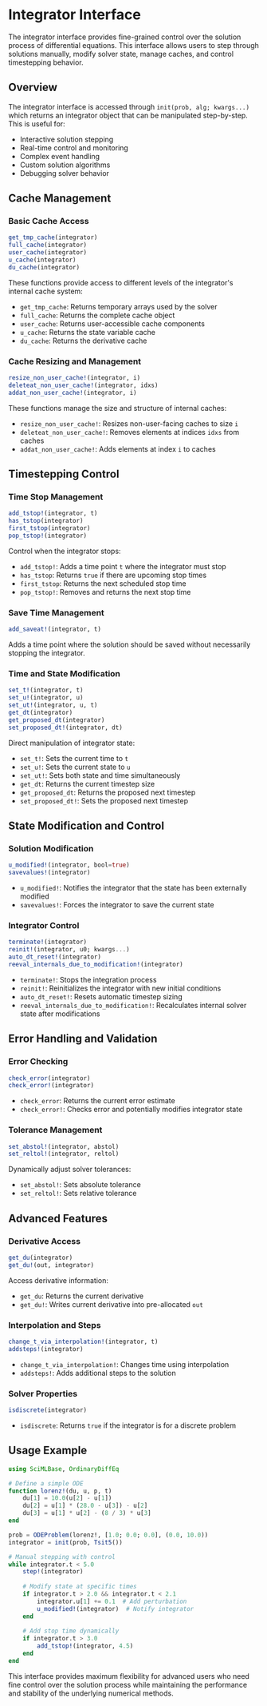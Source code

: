 # Integrator Interface

The integrator interface provides fine-grained control over the solution process of differential equations. This interface allows users to step through solutions manually, modify solver state, manage caches, and control timestepping behavior.

## Overview

The integrator interface is accessed through `init(prob, alg; kwargs...)` which returns an integrator object that can be manipulated step-by-step. This is useful for:
- Interactive solution stepping
- Real-time control and monitoring
- Complex event handling
- Custom solution algorithms
- Debugging solver behavior

## Cache Management

### Basic Cache Access

```julia
get_tmp_cache(integrator)
full_cache(integrator) 
user_cache(integrator)
u_cache(integrator)
du_cache(integrator)
```

These functions provide access to different levels of the integrator's internal cache system:

- `get_tmp_cache`: Returns temporary arrays used by the solver
- `full_cache`: Returns the complete cache object
- `user_cache`: Returns user-accessible cache components
- `u_cache`: Returns the state variable cache
- `du_cache`: Returns the derivative cache

### Cache Resizing and Management

```julia
resize_non_user_cache!(integrator, i)
deleteat_non_user_cache!(integrator, idxs)
addat_non_user_cache!(integrator, i)
```

These functions manage the size and structure of internal caches:

- `resize_non_user_cache!`: Resizes non-user-facing caches to size `i`
- `deleteat_non_user_cache!`: Removes elements at indices `idxs` from caches
- `addat_non_user_cache!`: Adds elements at index `i` to caches

## Timestepping Control

### Time Stop Management

```julia
add_tstop!(integrator, t)
has_tstop(integrator)
first_tstop(integrator)
pop_tstop!(integrator)
```

Control when the integrator stops:

- `add_tstop!`: Adds a time point `t` where the integrator must stop
- `has_tstop`: Returns `true` if there are upcoming stop times
- `first_tstop`: Returns the next scheduled stop time
- `pop_tstop!`: Removes and returns the next stop time

### Save Time Management

```julia
add_saveat!(integrator, t)
```

Adds a time point where the solution should be saved without necessarily stopping the integrator.

### Time and State Modification

```julia
set_t!(integrator, t)
set_u!(integrator, u)
set_ut!(integrator, u, t)
get_dt(integrator)
get_proposed_dt(integrator)
set_proposed_dt!(integrator, dt)
```

Direct manipulation of integrator state:

- `set_t!`: Sets the current time to `t`
- `set_u!`: Sets the current state to `u`  
- `set_ut!`: Sets both state and time simultaneously
- `get_dt`: Returns the current timestep size
- `get_proposed_dt`: Returns the proposed next timestep
- `set_proposed_dt!`: Sets the proposed next timestep

## State Modification and Control

### Solution Modification

```julia
u_modified!(integrator, bool=true)
savevalues!(integrator)
```

- `u_modified!`: Notifies the integrator that the state has been externally modified
- `savevalues!`: Forces the integrator to save the current state

### Integrator Control

```julia
terminate!(integrator)
reinit!(integrator, u0; kwargs...)
auto_dt_reset!(integrator)
reeval_internals_due_to_modification!(integrator)
```

- `terminate!`: Stops the integration process
- `reinit!`: Reinitializes the integrator with new initial conditions
- `auto_dt_reset!`: Resets automatic timestep sizing
- `reeval_internals_due_to_modification!`: Recalculates internal solver state after modifications

## Error Handling and Validation

### Error Checking

```julia
check_error(integrator)
check_error!(integrator)
```

- `check_error`: Returns the current error estimate
- `check_error!`: Checks error and potentially modifies integrator state

### Tolerance Management

```julia
set_abstol!(integrator, abstol)
set_reltol!(integrator, reltol)
```

Dynamically adjust solver tolerances:

- `set_abstol!`: Sets absolute tolerance
- `set_reltol!`: Sets relative tolerance

## Advanced Features

### Derivative Access

```julia
get_du(integrator)
get_du!(out, integrator)
```

Access derivative information:

- `get_du`: Returns the current derivative
- `get_du!`: Writes current derivative into pre-allocated `out`

### Interpolation and Steps

```julia
change_t_via_interpolation!(integrator, t)
addsteps!(integrator)
```

- `change_t_via_interpolation!`: Changes time using interpolation
- `addsteps!`: Adds additional steps to the solution

### Solver Properties

```julia
isdiscrete(integrator)
```

- `isdiscrete`: Returns `true` if the integrator is for a discrete problem

## Usage Example

```julia
using SciMLBase, OrdinaryDiffEq

# Define a simple ODE
function lorenz!(du, u, p, t)
    du[1] = 10.0(u[2] - u[1])
    du[2] = u[1] * (28.0 - u[3]) - u[2]
    du[3] = u[1] * u[2] - (8 / 3) * u[3]
end

prob = ODEProblem(lorenz!, [1.0; 0.0; 0.0], (0.0, 10.0))
integrator = init(prob, Tsit5())

# Manual stepping with control
while integrator.t < 5.0
    step!(integrator)
    
    # Modify state at specific times
    if integrator.t > 2.0 && integrator.t < 2.1
        integrator.u[1] += 0.1  # Add perturbation
        u_modified!(integrator)  # Notify integrator
    end
    
    # Add stop time dynamically
    if integrator.t > 3.0
        add_tstop!(integrator, 4.5)
    end
end
```

This interface provides maximum flexibility for advanced users who need fine control over the solution process while maintaining the performance and stability of the underlying numerical methods.